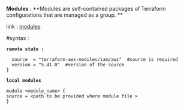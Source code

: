 **Modules** : **Modules are self-contained packages of Terraform configurations that are managed as a group. **

link : [modules](https://registry.terraform.io/browse/modules)

#syntax :

**` remote state : `**

``` module "iam" {     #resource name
  source  = "terraform-aws-modules/iam/aws"  #source is required
  version = "5.41.0"  #version of the source
}
```
**` local modules `**
```
module <module_name> {
source = <path to be provided where module file >
}
```
